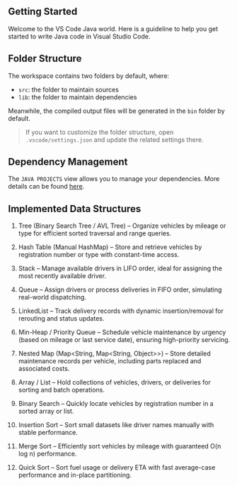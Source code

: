 ## Getting Started

Welcome to the VS Code Java world. Here is a guideline to help you get started to write Java code in Visual Studio Code.

## Folder Structure

The workspace contains two folders by default, where:

- `src`: the folder to maintain sources
- `lib`: the folder to maintain dependencies

Meanwhile, the compiled output files will be generated in the `bin` folder by default.

> If you want to customize the folder structure, open `.vscode/settings.json` and update the related settings there.

## Dependency Management

The `JAVA PROJECTS` view allows you to manage your dependencies. More details can be found [here](https://github.com/microsoft/vscode-java-dependency#manage-dependencies).

## Implemented Data Structures

1. Tree (Binary Search Tree / AVL Tree) – Organize vehicles by mileage or type for efficient sorted traversal and range queries.

2. Hash Table (Manual HashMap) – Store and retrieve vehicles by registration number or type with constant-time access.

3. Stack – Manage available drivers in LIFO order, ideal for assigning the most recently available driver.

4. Queue – Assign drivers or process deliveries in FIFO order, simulating real-world dispatching.

5. LinkedList – Track delivery records with dynamic insertion/removal for rerouting and status updates.

6. Min-Heap / Priority Queue – Schedule vehicle maintenance by urgency (based on mileage or last service date), ensuring high-priority servicing.

7. Nested Map (Map<String, Map<String, Object>>) – Store detailed maintenance records per vehicle, including parts replaced and associated costs.

8. Array / List – Hold collections of vehicles, drivers, or deliveries for sorting and batch operations.

9. Binary Search – Quickly locate vehicles by registration number in a sorted array or list.

10. Insertion Sort – Sort small datasets like driver names manually with stable performance.

11. Merge Sort – Efficiently sort vehicles by mileage with guaranteed O(n log n) performance.

12. Quick Sort – Sort fuel usage or delivery ETA with fast average-case performance and in-place partitioning.
